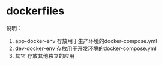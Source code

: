 # dockerfiles

说明：
1. app-docker-env
    存放用于生产环境的docker-compose.yml
2. dev-docker-env
    存放用于开发环境的docker-compose.yml
3. 其它
    存放其他独立的应用
